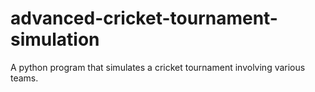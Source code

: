 # advanced-cricket-tournament-simulation
A python program that simulates a cricket tournament involving various teams.
